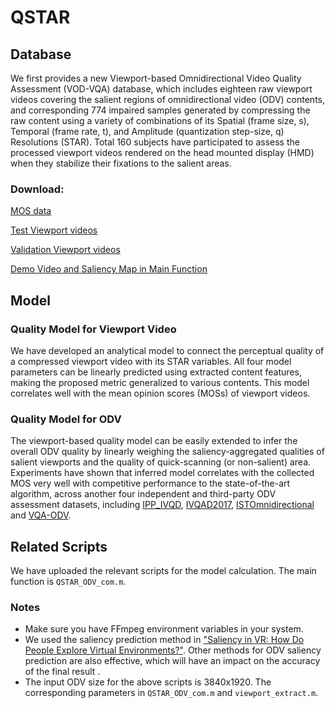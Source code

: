 # QSTAR 

## Database

We first provides a new Viewport-based Omnidirectional Video Quality Assessment (VOD-VQA) database, which includes eighteen raw viewport videos  covering the salient regions of omnidirectional video (ODV) contents, and corresponding 774 impaired samples generated by compressing the raw content using a variety of combinations of its Spatial (frame size, s), Temporal (frame rate, t), and Amplitude (quantization step-size, q) Resolutions (STAR). Total 160 subjects have participated to assess the processed viewport videos rendered on the head mounted display (HMD) when they stabilize their fixations to the salient areas. 

### Download:

[MOS data]( http://yun.nju.edu.cn/f/afc0dbce1b/ )

[Test Viewport videos]( http://yun.nju.edu.cn/f/354aa9169e/ )

[Validation Viewport videos](  http://yun.nju.edu.cn/f/f393696b3d/ )

[Demo Video and Saliency Map in Main Function]( http://yun.nju.edu.cn/f/012f2bd3f3/ )

## Model

### Quality Model for Viewport Video

We have developed an analytical model to connect the perceptual quality of a compressed viewport video with its STAR variables. All four model parameters can be linearly predicted using extracted content features, making the proposed metric generalized to various contents.  This model correlates well with the mean opinion scores (MOSs) of viewport videos. 

### Quality Model for ODV

The viewport-based quality model can be easily extended to infer the overall ODV quality by linearly weighing the saliency-aggregated qualities of salient viewports and the quality of quick-scanning (or non-salient) area. Experiments have shown that inferred model correlates with the collected MOS very well with competitive performance to the state-of-the-art algorithm, across another four independent and third-party ODV assessment datasets, including [IPP_IVQD]( https://ieeexplore.ieee.org/document/8350375 ), [IVQAD2017]( https://ieeexplore.ieee.org/document/7965610 ), [ISTOmnidirectional]( https://www.spiedigitallibrary.org/conference-proceedings-of-spie/10752/107520P/Subjective-and-objective-quality-assessment-of-omnidirectional-video/10.1117/12.2321679.short?SSO=1 ) and [VQA-ODV]( https://github.com/Archer-Tatsu/VQA-ODV ).

## Related Scripts  

We have uploaded the relevant scripts for the model calculation. The main function is ``QSTAR_ODV_com.m``.

###  **Notes** 

- Make sure you have FFmpeg environment variables in your system.
- We used the saliency prediction method in ["Saliency in VR: How Do People Explore Virtual Environments?"]( https://vsitzmann.github.io/vr-saliency/ ). Other methods for ODV saliency prediction are also effective, which will have an impact on the accuracy of the final result .
- The input ODV size for the above scripts is 3840x1920. The corresponding parameters in ``QSTAR_ODV_com.m`` and ``viewport_extract.m``.